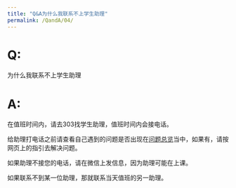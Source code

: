 ```yaml
---
title: "Q&A为什么我联系不上学生助理"
permalink: /QandA/04/
---
```


# Q:

为什么我联系不上学生助理

# A:

在值班时间内，请去303找学生助理，值班时间内会接电话。

给助理打电话之前请查看自己遇到的问题是否出现在[问题总览](https://neutrino3316.github.io/balyspusys/QandA/00_navigation/)当中，如果有，请按网页上的指引去解决问题。

如果助理不接您的电话，请在微信上发信息，因为助理可能在上课。

如果联系不到某一位助理，那就联系当天值班的另一助理。